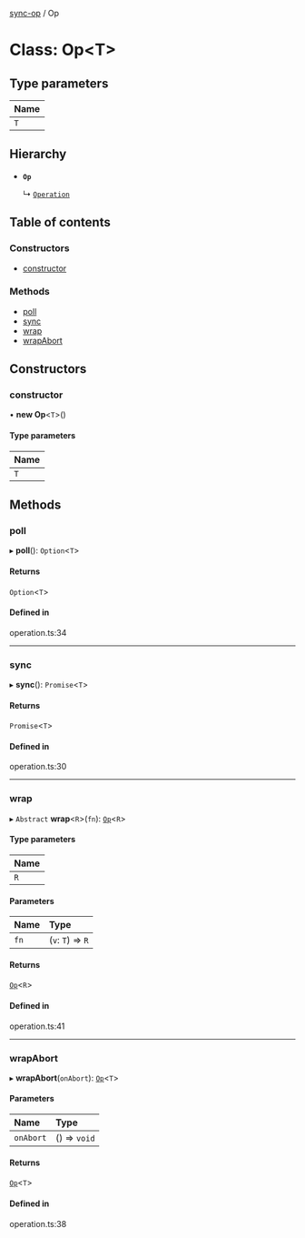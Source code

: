 [sync-op](../README.md) / Op

# Class: Op<T\>

## Type parameters

| Name |
| :------ |
| `T` |

## Hierarchy

- **`Op`**

  ↳ [`Operation`](Operation.md)

## Table of contents

### Constructors

- [constructor](Op.md#constructor)

### Methods

- [poll](Op.md#poll)
- [sync](Op.md#sync)
- [wrap](Op.md#wrap)
- [wrapAbort](Op.md#wrapabort)

## Constructors

### constructor

• **new Op**<`T`\>()

#### Type parameters

| Name |
| :------ |
| `T` |

## Methods

### poll

▸ **poll**(): `Option`<`T`\>

#### Returns

`Option`<`T`\>

#### Defined in

operation.ts:34

___

### sync

▸ **sync**(): `Promise`<`T`\>

#### Returns

`Promise`<`T`\>

#### Defined in

operation.ts:30

___

### wrap

▸ `Abstract` **wrap**<`R`\>(`fn`): [`Op`](Op.md)<`R`\>

#### Type parameters

| Name |
| :------ |
| `R` |

#### Parameters

| Name | Type |
| :------ | :------ |
| `fn` | (`v`: `T`) => `R` |

#### Returns

[`Op`](Op.md)<`R`\>

#### Defined in

operation.ts:41

___

### wrapAbort

▸ **wrapAbort**(`onAbort`): [`Op`](Op.md)<`T`\>

#### Parameters

| Name | Type |
| :------ | :------ |
| `onAbort` | () => `void` |

#### Returns

[`Op`](Op.md)<`T`\>

#### Defined in

operation.ts:38
